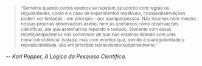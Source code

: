 > <small>“Somente quando certos eventos se repetem de acordo com regras ou regularidades, como é o caso de experimentos repetíveis, nossasobservações podem ser testadas - em princípio - por qualquerpessoa. Não levamos nem mesmo nossas próprias observações asério, nem as aceitamos como observações científicas, até que astenhamos   repetido   e   testado.   Somente   com   essas   repetiçõespodemos nos convencer de que não estamos lidando com uma mera'coincidência'   isolada,   mas   com   eventos   que,   devido   à   suaregularidade   e   reprodutibilidade,   são   em   princípio   testáveisintersubjetivamente.”</small>

-- <cite>Karl Popper, A Lógica da Pesquisa Científica.</cite>
